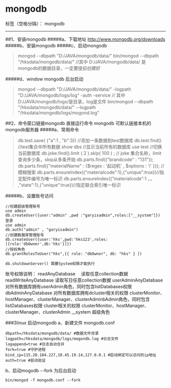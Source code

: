 # mongodb

标签（空格分隔）： mongodb

---
##1、安装mongodb 
#####a、下载地址
http://www.mongodb.org/downloads
#####b、安装mongodb
#####c、启动mongodb
> mongod --dbpath "D:/JAVA/mongodb/data/" 
bin/mongod --dbpath "/hksdata/mongodb/data/" 
//其中 D:/JAVA/mongodb/data/ 是mongodb的数据目录，一定要提前创建好

#####d、window mongodb 后台启动
> mongod --dbpath "D:/JAVA/mongodb/data/" -logpath "D:/JAVA/mongodb/logs/log" -auth -service
// 其中 D:/JAVA/mongodb/logs/是目录，log是文件
bin/mongod --dbpath "/hksdata/mongodb/data/" --logpath "/hksdata/mongodb/logs/mogond.log"

##2、命令窗口链接mongodb
直接运行命令 mongodb 可默认链接本机的mongodb服务器
#####a、常用命令
> db.test.save( {"a":1 , "b":3}) //添加一条数据到test数据库
db.test.find() //test集合中所有数据
show dbs //显示当前所有的数据库
use test //切换当前数据库
db.joke.find().limit ( 2 ).skip( 100 ) ; // joke 集合名称，limit查询多少条，skip从多条开始
db.parts.find({"brandcode" : "131"});
db.parts.find({"materialName" : {$regex : '起动机' , $options : 'i' }}); //模糊搜索
db.parts.ensureIndex({"materialcode":1},{"unique":true})//指定配件编号为唯一标识
db.parts.ensureIndex({"materialcode":1 ，， ,"state":1},{"unique":true})//指定联合索引唯一标识

#####b、设置账号访问
```
//创建超级管理账号
use admin
db.createUser({user:"admin" ,pwd :"garyisadmin",roles:["__system"]})
登录 
use admin
db.auth("admin" , "garyisadmin")
//创建数据库管理账号
db.createUser({user:'hks',pwd:'hks123',roles:[{role:'dbOwner',db:'hks'}]}) 
//授权角色
db.grantRolesToUser("hks",[{ role: "dbOwner", db: "hks" } ]) 

db.shutdownServer() 需要System权限才能执行
```
账号权限说明：
readAnyDatabase 　读取任意collection数据
readWriteAnyDatabase  读取写日任意collection数据
userAdminAnyDatabase 对所有数据库拥有userAdmin角色，同时包含listDatabases权限
dbAdminAnyDatabase 对所有数据库拥有dcluster相关的权限  clusterMonitor、hostManager、clusterManager、clusterAdminbAdmin角色，同时包含listDatabases权限
cluster相关的权限  clusterMonitor、hostManager、clusterManager、clusterAdmin
__system 超级角色

###3linux 启动mongodb
 a、新建文件 mongodb.conf
```
dbpath=/hksdata/mongodb/data/ #数据文件目录
logpath=/hksdata/mongodb/logs/mogondb.log #日志文件
logappend=true #日志自动合并
fork=true #守护进程
bind_ip=115.28.184.227,10.45.19.14,127.0.0.1 #启动绑定可以访问的ip地址
auth=true #启动验证
```
b、启动mogodb
--fork 为后台启动
```
bin/mongod -f mongodb.conf --fork
```


